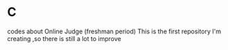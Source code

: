 # C
codes about Online Judge (freshman period)
This is the first repository I'm creating ,so there is still a lot to improve
